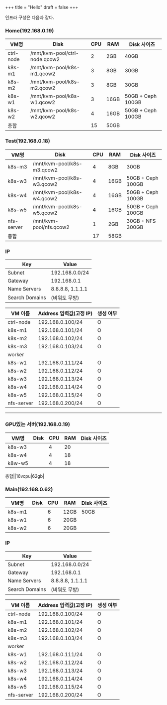 +++
title = "Hello"
draft = false
+++


인프라 구성은 다음과 같다.

### Home(192.168.0.19)
|VM명|Disk|CPU|RAM|Disk 사이즈|
|-|-|-|-|-|
|ctrl-node|/mnt/kvm-pool/ctrl-node.qcow2|2|2GB|40GB|
|k8s-m1|/mnt/kvm-pool/k8s-m1.qcow2|3|8GB|30GB|
|k8s-m2|/mnt/kvm-pool/k8s-m2.qcow2|3|8GB|30GB|
|k8s-w1|/mnt/kvm-pool/k8s-w1.qcow2|3|16GB|50GB + Ceph 100GB|
|k8s-w2|/mnt/kvm-pool/k8s-w2.qcow2|4|16GB|50GB + Ceph 100GB|
|총합||15|50GB|



### Test(192.168.0.18)
|VM명|Disk|CPU|RAM|Disk 사이즈|
|-|-|-|-|-|
|k8s-m3| /mnt/kvm-pool/k8s-m3.qcow2 | 4| 8GB |30GB|
|k8s-w3| /mnt/kvm-pool/k8s-w3.qcow2 | 4| 16GB |50GB + Ceph 100GB|
|k8s-w4| /mnt/kvm-pool/k8s-w4.qcow2 | 4| 16GB |50GB + Ceph 100GB|
|k8s-w5| /mnt/kvm-pool/k8s-w5.qcow2 | 4| 16GB |50GB + Ceph 100GB|
|nfs-server| /mnt/kvm-pool/nfs.qcow2 | 1| 2GB |30GB + NFS 300GB|
|총합||17|58GB|

### IP
|Key | Value|
|-|-|
|Subnet|192.168.0.0/24|
|Gateway| 192.168.0.1|
|Name Servers | 8.8.8.8, 1.1.1.1|
|Search Domains| (비워도 무방)|


|VM 이름|Address 입력값(고정 IP)| 생성 여부 |
|-|-|-|
|ctrl-node | 192.168.0.100/24| O |
|k8s-m1 | 192.168.0.101/24| O |
|k8s-m2 | 192.168.0.102/24| O |
|k8s-m3 | 192.168.0.103/24| O |
|worker|||
|k8s-w1 | 192.168.0.111/24| O |
|k8s-w2 | 192.168.0.112/24| O |
|k8s-w3 | 192.168.0.113/24| O |
|k8s-w4 | 192.168.0.114/24| O |
|k8s-w5 | 192.168.0.115/24| O |
|nfs-server | 192.168.0.200/24| O |


---

### GPU있는 서버(192.168.0.19)
|VM명|Disk|CPU|RAM|Disk 사이즈|
|-|-|-|-|-|
k8s-w3||4|20|
k8s-w4||4|18|
k8w-w5||4|18|

총합||16vcpu|62gb|



### Main(192.168.0.62)
|VM명|Disk|CPU|RAM|Disk 사이즈|
|-|-|-|-|-|
k8s-m1||6|12GB|50GB
k8s-w1||6|20GB|
k8s-w2||6|20GB|




### IP
|Key | Value|
|-|-|
|Subnet|192.168.0.0/24|
|Gateway| 192.168.0.1|
|Name Servers | 8.8.8.8, 1.1.1.1|
|Search Domains| (비워도 무방)|


|VM 이름|Address 입력값(고정 IP)| 생성 여부 |
|-|-|-|
|ctrl-node | 192.168.0.100/24| O |
|k8s-m1 | 192.168.0.101/24| O |
|k8s-m2 | 192.168.0.102/24| O |
|k8s-m3 | 192.168.0.103/24| O |
|worker|||
|k8s-w1 | 192.168.0.111/24| O |
|k8s-w2 | 192.168.0.112/24| O |
|k8s-w3 | 192.168.0.113/24| O |
|k8s-w4 | 192.168.0.114/24| O |
|k8s-w5 | 192.168.0.115/24| O |
|nfs-server | 192.168.0.200/24| O |

